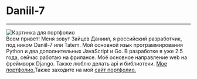 # Daniil-7
--- 
![Картинка для портфолио](https://res.cloudinary.com/tatemmedia/image/upload/v1644736162/githubprofile.webp)
<br/>Всем привет! Меня зовут Зайцев Даниил, я  российский разработчик, под ником Daniil-7 или Tatem. Мой основной язык программирования  Python и два дополнительных JavaScript и Go. В разработке я уже 2.5 года, сейчас работаю на фрилансе.
Моё основное направление web на фреймворк Django. Также люблю делать api и библиотеки. [Мое портфолио.](https://drive.google.com/file/d/17Eew_BQkYXEODpiKCr09PPNnTvq3QDOG/view)Также заходите  на мой [сайт портфолио.](https://tatem.pythonanywhere.com)


